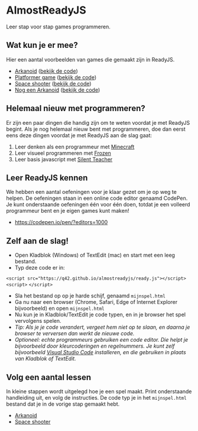 # AlmostReadyJS

Leer stap voor stap games programmeren.

## Wat kun je er mee?

Hier een aantal voorbeelden van games die gemaakt zijn in ReadyJS.

- [Arkanoid](https://q42.github.io/almostreadyjs/demos/arkanoid/arkanoid.html) ([bekijk de code](https://github.com/Q42/almostreadyjs/blob/master/demos/arkanoid/arkanoid.html))
- [Platformer game](https://q42.github.io/almostreadyjs/demos/platformer/platformer.html) ([bekijk de code](https://github.com/Q42/almostreadyjs/blob/master/demos/platformer/platformer.html))
- [Space shooter](https://q42.github.io/almostreadyjs/demos/space/space.html) ([bekijk de code](https://github.com/Q42/almostreadyjs/blob/master/demos/space/space.html))
- [Nog een Arkanoid](https://q42.github.io/almostreadyjs/demos/arkanoid2/arkanoid2.html) ([bekijk de code](https://github.com/Q42/almostreadyjs/blob/master/demos/arkanoid2/arkanoid2.html))

## Helemaal nieuw met programmeren?

Er zijn een paar dingen die handig zijn om te weten voordat je met ReadyJS begint.
Als je nog helemaal nieuw bent met programmeren, doe dan eerst eens deze dingen voordat je met ReadyJS aan de slag gaat:

1. Leer denken als een programmeur met [Minecraft](https://studio.code.org/s/hero/stage/1/puzzle/1)
2. Leer visueel programmeren met [Frozen](https://studio.code.org/s/frozen/stage/1/puzzle/1)
3. Leer basis javascript met [Silent Teacher](http://silentteacher.toxicode.fr/hourofcode)

## Leer ReadyJS kennen

We hebben een aantal oefeningen voor je klaar gezet om je op weg te helpen.
De oefeningen staan in een online code editor genaamd CodePen. Je kunt onderstaande oefeningen één voor één doen, totdat je een volleerd programmeur bent en je eigen games kunt maken!

- https://codepen.io/pen/?editors=1000

## Zelf aan de slag!

- Open Kladblok (Windows) of TextEdit (mac) en start met een leeg bestand.
- Typ deze code er in:

`<script src="https://q42.github.io/almostreadyjs/ready.js"></script><script>`
`</script>`

- Sla het bestand op op je harde schijf, genaamd `mijnspel.html`
- Ga nu naar een browser (Chrome, Safari, Edge of Internet Explorer bijvoorbeeld) en open `mijnspel.html`
- Nu kun je in Kladblok/TextEdit je code typen, en in je browser het spel vervolgens spelen. 
- *Tip: Als je je code verandert, vergeet hem niet op te slaan, en daarna je browser te verversen dan werkt de nieuwe code.*
- *Optioneel: echte programmeurs gebruiken een code editor. Die helpt je bijvoorbeeld door kleurcoderingen en regelnummers. Je kunt zelf bijvoorbeeld [Visual Studio Code](https://code.visualstudio.com/) installeren, en die gebruiken in plaats van Kladblok of TextEdit.*

## Volg een aantal lessen

In kleine stappen wordt uitgelegd hoe je een spel maakt. Print onderstaande handleiding uit, en volg de instructies.
De code typ je in het `mijnspel.html` bestand dat je in de vorige stap gemaakt hebt.

- [Arkanoid](https://q42.github.io/almostreadyjs/lessen/arkanoid)
- [Space shooter](https://q42.github.io/almostreadyjs/lessen/space)

